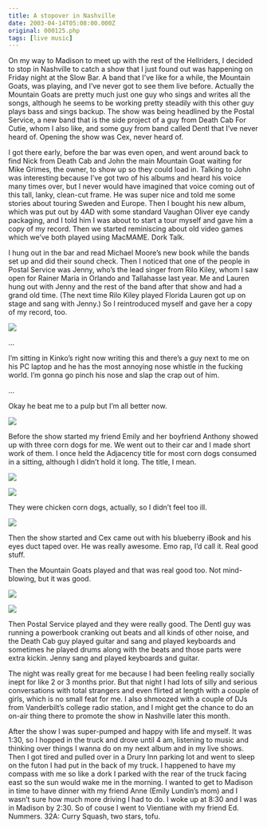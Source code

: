 ```yaml
---
title: A stopover in Nashville
date: 2003-04-14T05:08:00.000Z
original: 000125.php
tags: [live music]
---
```


On my way to Madison to meet up with the rest of the Hellriders, I decided to stop in Nashville to catch a show that I just found out was happening on Friday night at the Slow Bar. A band that I’ve like for a while, the Mountain Goats, was playing, and I’ve never got to see them live before. Actually the Mountain Goats are pretty much just one guy who sings and writes all the songs, although he seems to be working pretty steadily with this other guy plays bass and sings backup. The show was being headlined by the Postal Service, a new band that is the side project of a guy from Death Cab For Cutie, whom I also like, and some guy from band called Dentl that I’ve never heard of. Opening the show was Cex, never heard of.

I got there early, before the bar was even open, and went around back to find Nick from Death Cab and John the main Mountain Goat waiting for Mike Grimes, the owner, to show up so they could load in. Talking to John was interesting because I’ve got two of his albums and heard his voice many times over, but I never would have imagined that voice coming out of this tall, lanky, clean-cut frame. He was super nice and told me some stories about touring Sweden and Europe. Then I bought his new album, which was put out by 4AD with some standard Vaughan Oliver eye candy packaging, and I told him I was about to start a tour myself and gave him a copy of my record. Then we started reminiscing about old video games which we’ve both played using MacMAME. Dork Talk.

I hung out in the bar and read Michael Moore’s new book while the bands set up and did their sound check. Then I noticed that one of the people in Postal Service was Jenny, who’s the lead singer from Rilo Kiley, whom I saw open for Rainer Maria in Orlando and Tallahasse last year. Me and Lauren hung out with Jenny and the rest of the band after that show and had a grand old time. (The next time Rilo Kiley played Florida Lauren got up on stage and sang with Jenny.) So I reintroduced myself and gave her a copy of my record, too.

<p class="polaroid" style="--deg: -2deg"><img src="./jenny-me.jpg" /></p>

…

I’m sitting in Kinko’s right now writing this and there’s a guy next to me on his PC laptop and he has the most annoying nose whistle in the fucking world. I’m gonna go pinch his nose and slap the crap out of him.

…

Okay he beat me to a pulp but I’m all better now.

<p class="polaroid" style="--deg: -2deg"><img src="./emily-anthony.jpg" /></p>

Before the show started my friend Emily and her boyfriend Anthony showed up with three corn dogs for me. We went out to their car and I made short work of them. I once held the Adjacency title for most corn dogs consumed in a sitting, although I didn’t hold it long. The title, I mean.

<p class="polaroid" style="--deg: -2deg"><img src="./corndog1.jpg" /></p>

<p class="polaroid" style="--deg: -2deg"><img src="./corndog2.jpg" /></p>
They were chicken corn dogs, actually, so I didn’t feel too ill.

<p class="polaroid" style="--deg: -2deg"><img src="./cex.jpg" /></p>
Then the show started and Cex came out with his blueberry iBook and his eyes duct taped over. He was really awesome. Emo rap, I’d call it. Real good stuff.

Then the Mountain Goats played and that was real good too. Not mind-blowing, but it was good.

<p class="polaroid" style="--deg: -2deg"><img src="./postalservice.jpg" /></p>

<p class="polaroid" style="--deg: -2deg"><img src="./jenny.jpg" /></p>
Then Postal Service played and they were really good. The Dentl guy was running a powerbook cranking out beats and all kinds of other noise, and the Death Cab guy played guitar and sang and played keyboards and sometimes he played drums along with the beats and those parts were extra kickin. Jenny sang and played keyboards and guitar.

The night was really great for me because I had been feeling really socially inept for like 2 or 3 months prior. But that night I had lots of silly and serious conversations with total strangers and even flirted at length with a couple of girls, which is no small feat for me. I also shmoozed with a couple of DJs from Vanderbilt’s college radio station, and I might get the chance to do an on-air thing there to promote the show in Nashville later this month.

After the show I was super-pumped and happy with life and myself. It was 1:30, so I hopped in the truck and drove until 4 am, listening to music and thinking over things I wanna do on my next album and in my live shows. Then I got tired and pulled over in a Drury Inn parking lot and went to sleep on the futon I had put in the back of my truck. I happened to have my compass with me so like a dork I parked with the rear of the truck facing east so the sun would wake me in the morning. I wanted to get to Madison in time to have dinner with my friend Anne (Emily Lundin’s mom) and I wasn’t sure how much more driving I had to do. I woke up at 8:30 and I was in Madison by 2:30. So of couse I went to Vientiane with my friend Ed. Nummers. 32A: Curry Squash, two stars, tofu.

